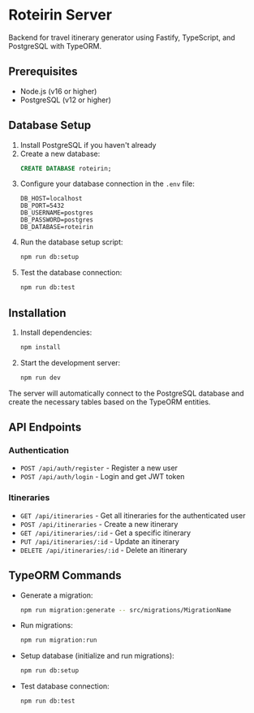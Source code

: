 # Roteirin Server

Backend for travel itinerary generator using Fastify, TypeScript, and PostgreSQL with TypeORM.

## Prerequisites

- Node.js (v16 or higher)
- PostgreSQL (v12 or higher)

## Database Setup

1. Install PostgreSQL if you haven't already
2. Create a new database:
   ```sql
   CREATE DATABASE roteirin;
   ```
3. Configure your database connection in the `.env` file:
   ```
   DB_HOST=localhost
   DB_PORT=5432
   DB_USERNAME=postgres
   DB_PASSWORD=postgres
   DB_DATABASE=roteirin
   ```
4. Run the database setup script:
   ```bash
   npm run db:setup
   ```
5. Test the database connection:
   ```bash
   npm run db:test
   ```

## Installation

1. Install dependencies:

   ```bash
   npm install
   ```

2. Start the development server:
   ```bash
   npm run dev
   ```

The server will automatically connect to the PostgreSQL database and create the necessary tables based on the TypeORM entities.

## API Endpoints

### Authentication

- `POST /api/auth/register` - Register a new user
- `POST /api/auth/login` - Login and get JWT token

### Itineraries

- `GET /api/itineraries` - Get all itineraries for the authenticated user
- `POST /api/itineraries` - Create a new itinerary
- `GET /api/itineraries/:id` - Get a specific itinerary
- `PUT /api/itineraries/:id` - Update an itinerary
- `DELETE /api/itineraries/:id` - Delete an itinerary

## TypeORM Commands

- Generate a migration:

  ```bash
  npm run migration:generate -- src/migrations/MigrationName
  ```

- Run migrations:

  ```bash
  npm run migration:run
  ```

- Setup database (initialize and run migrations):

  ```bash
  npm run db:setup
  ```

- Test database connection:
  ```bash
  npm run db:test
  ```
